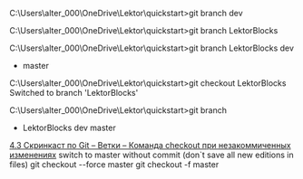 C:\Users\alter_000\OneDrive\Lektor\quickstart>git branch dev

C:\Users\alter_000\OneDrive\Lektor\quickstart>git branch LektorBlocks

C:\Users\alter_000\OneDrive\Lektor\quickstart>git branch
  LektorBlocks
  dev
* master

C:\Users\alter_000\OneDrive\Lektor\quickstart>git checkout LektorBlocks
Switched to branch 'LektorBlocks'

C:\Users\alter_000\OneDrive\Lektor\quickstart>git branch
* LektorBlocks
  dev
  master

[4.3 Скринкаст по Git – Ветки – Команда checkout при незакоммиченных изменениях](https://youtu.be/MukoKDI-y-E?list=PLDyvV36pndZHkDRik6kKF6gSb0N0W995h&t=36)
switch to master without commit (don`t save all new editions in files)
  git checkout --force master
  git checkout -f master

